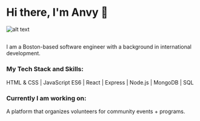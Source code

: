 # Hi there, I'm Anvy 👋

![alt text](https://media.giphy.com/media/CTLLrRmutrvZ01AQou/source.gif)


##

I am a Boston-based software engineer with a background in international development. 

### My Tech Stack and Skills:


HTML & CSS | JavaScript ES6 | React | Express | Node.js | MongoDB | SQL 

### Currently I am working on:

A platform that organizes volunteers for community events + programs.



<!--
**anvytran-dev/anvytran-dev** is a ✨ _special_ ✨ repository because its `README.md` (this file) appears on your GitHub profile.

Here are some ideas to get you started:

- 🔭 I’m currently working on ...
- 🌱 I’m currently learning ...
- 👯 I’m looking to collaborate on ...
- 🤔 I’m looking for help with ...
- 💬 Ask me about ...
- 📫 How to reach me: ...
- 😄 Pronouns: ...
- ⚡ Fun fact: ...
-->
